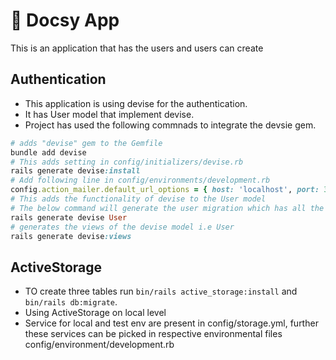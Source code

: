 # 🚀 Docsy App
This is an application that has the users and users can create 

## Authentication
- This application is using devise for the authentication.
- It has User model that implement devise.
- Project has used the following commnads to integrate the devsie gem.
```ruby
# adds "devise" gem to the Gemfile
bundle add devise
# This adds setting in config/initializers/devise.rb
rails generate devise:install
# Add following line in config/environments/development.rb
config.action_mailer.default_url_options = { host: 'localhost', port: 3000 }
# This adds the functionality of devise to the User model
# The below command will generate the user migration which has all the settings for devsie availablle module.
rails generate devise User
# generates the views of the devise model i.e User
rails generate devise:views

```

## ActiveStorage

- TO create three tables run ```bin/rails active_storage:install``` and ```bin/rails db:migrate```.
- Using ActiveStorage on local level
- Service for local and test env are present in config/storage.yml, further these services can be picked in respective environmental files config/environment/development.rb